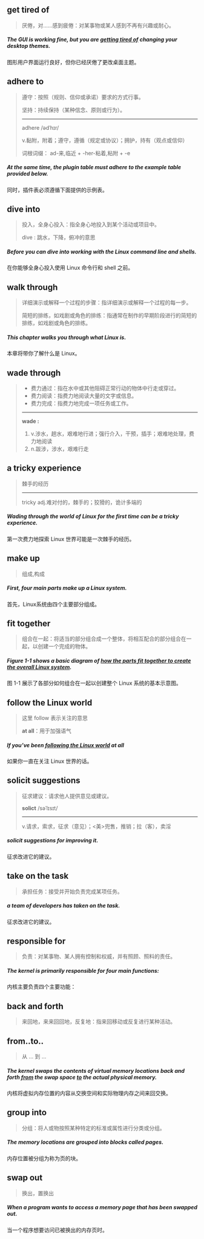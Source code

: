 ## get tired of

> 厌倦，对……感到疲倦：对某事物或某人感到不再有兴趣或耐心。

##### The GUI is working fine, but you are **<u>getting tired of</u>** changing your desktop themes. 

图形用户界面运行良好，但你已经厌倦了更改桌面主题。

##  adhere to

> 遵守：按照（规则、信仰或承诺）要求的方式行事。
>
> 坚持：持续保持（某种信念、原则或行为）。
>
> ---
>
> adhere 	/ədˈhɪr/
>
> v.黏附，附着；遵守，遵循（规定或协议）；拥护，持有（观点或信仰）
>
> 词根词缀： ad-来,临近 + -her-粘着,粘附 + -e

##### At the same time, the plugin table must **adhere to** the example table provided below.

同时，插件表必须遵循下面提供的示例表。

## dive into

> 投入，全身心投入：指全身心地投入到某个活动或项目中。
>
> dive : 跳水，下降，俯冲的意思

##### Before you can **dive into** working with the Linux command line and shells.

在你能够全身心投入使用 Linux 命令行和 shell 之前。

## walk through

> 详细演示或解释一个过程的步骤：指详细演示或解释一个过程的每一步。
>
> 简短的排练，如戏剧或角色的排练：指通常在制作的早期阶段进行的简短的排练，如戏剧或角色的排练。

##### This chapter **walks** you **through** what Linux is.

本章将带你了解什么是 Linux。

## wade through

> - 费力通过：指在水中或其他阻碍正常行动的物体中行走或穿过。
> - 费力阅读：指费力地阅读大量的文字或信息。
> - 费力完成：指费力地完成一项任务或工作。
>
> ---
>
> **wade :** 
>
> 1. v.涉水，趟水，艰难地行进；强行介入，干预，插手；艰难地处理，费力地阅读
> 2. n.跋涉，涉水，艰难行走

## a tricky experience

> 棘手的经历
>
> ---
>
> tricky	adj.难对付的，棘手的；狡猾的，诡计多端的

##### **Wading through** the world of Linux for the first time can be **a tricky experience.**

第一次费力地探索 Linux 世界可能是一次棘手的经历。

## make up

> 组成,构成

##### First, four main parts **make up** a Linux system.

首先，Linux系统由四个主要部分组成。

## fit together

> 组合在一起：将适当的部分组合成一个整体，将相互配合的部分组合在一起，以创建一个完成的物体。

##### Figure 1-1 shows a basic diagram of <u>how the parts **fit together** to create the overall Linux system</u>.

图 1-1 展示了各部分如何组合在一起以创建整个 Linux 系统的基本示意图。

## follow the Linux world

> 这里 follow 表示关注的意思
>
> **at all**：用于加强语气

##### If you’ve been <u>**following the Linux world**</u> at all

如果你一直在关注 Linux 世界的话。

## solicit suggestions

> 征求建议：请求他人提供意见或建议。
>
> **solict**	/səˈlɪsɪt/
>
> ---
>
> v.请求，索求，征求（意见）；<美>兜售，推销；拉（客），卖淫

##### **solicit suggestions** for improving it.

征求改进它的建议。

## take on the task

> 承担任务：接受并开始负责完成某项任务。

##### a team of developers has **taken on the task.**

征求改进它的建议。

## responsible for

> 负责：对某事物、某人拥有控制和权威，并有照顾、照料的责任。

##### The kernel is primarily **responsible for** four main functions:

内核主要负责四个主要功能：

## back and forth

> 来回地，来来回回地，反复地：指来回移动或反复进行某种活动。

## from..to..

> 从 ... 到 ...

##### The kernel swaps the contents of virtual memory locations **back and forth** <u>from</u> the swap space <u>to</u> the actual physical memory.

内核将虚拟内存位置的内容从交换空间和实际物理内存之间来回交换。

## group into

> 分组：将人或物按照某种特定的标准或属性进行分类或分组。

##### The memory locations are **grouped into** blocks called pages.

内存位置被分组为称为页的块。

## swap out

> 换出，置换出

##### When a program wants to access a memory page that has been **swapped out**.

当一个程序想要访问已被换出的内存页时。